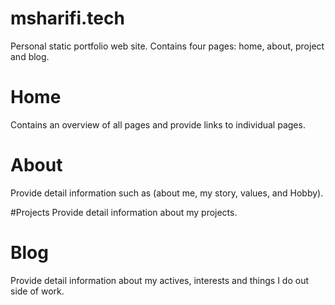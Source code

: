 # msharifi.tech

Personal static portfolio web site. 
Contains four pages: home, about, project and blog.

# Home 
Contains an overview of all pages and provide links to individual pages. 

# About 
Provide detail information such as (about me, my story, values, and Hobby). 

#Projects 
Provide detail information about my projects. 

# Blog
Provide detail information about my actives, interests and things I do out side of work.


